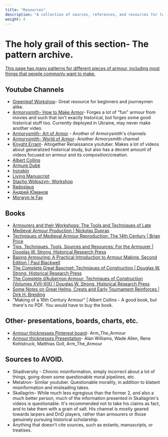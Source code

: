 ```yaml
---
title: "Resources"
description: "A collection of sources, references, and resources for learning."
weight: 4
---
```

# The holy grail of this section- The pattern archive.
[This page has many patterns for different pieces of armour, including most things that people commonly want to make.](https://www.armourarchive.org/patterns/)
## Youtube Channels
* [Greenleaf Workshop](https://www.youtube.com/@GreenleafWorkshop)- Great resource for beginners and journeymen alike.
* [Armorysmith- How to Make Armor](https://www.youtube.com/@howtomakearmor)- Forges a lot of "fun" armour from movies and such that isn't exactly historical, but forges some good historical stuff too. Currently deployed in Ukraine, may never make another video.
* [Armorysmith- Art of Armor](https://www.youtube.com/@ArmorySmith) - Another of Armorysmith's channels
* [Armorysmith- World of Armor](https://youtube.com/@ArmorySmithWorkshop)- Another Armorysmith channel
* [Knyght Errant](https://www.youtube.com/channel/UC1T4KJG1L_kTrP9RcdU5Csw)- Altogether Renaissance youtuber. Makes a lot of videos about generalized historical study, but also has a decent amount of videos focused on armour and its composition/creation.
* [Albert Collins](https://youtube.com/@albertcollins6427)
* [Armure Dubé](https://youtube.com/@ArmureDube)
* [Ironskin](https://youtube.com/@Ironskin)
* [Living Manuscript](https://youtube.com/@LivingManuscript)
* [Stacho Wołoszyn- Workshop](https://youtube.com/@stacho-armouringblacksmith3228)
* [Radoslaus](https://youtube.com/@TheRADOSLAUS)
* [Андрей Юманов](https://youtube.com/@user-hj1xc7co7f)
* [Morwyn le Fay](https://youtube.com/@Morwyn_le_Fay?si=aw4wcqVJQrm2CxVF)
## Books
* [Armourers and their Workshops: The Tools and Techniques of Late Medieval Armour Production | Nickolas Dupras](https://etheses.whiterose.ac.uk/4376/)
* [Techniques of Medieval Armour Reproduction: The 14th Century | Brian Price](https://www.dropbox.com/s/p7x4jre1twcdyc5/Techniques%20of%20Medieval%20Armour%20Reproduction%20The%2014th%20Century%20by%20Brian%20R.%20Price%20(z-lib.org).pdf?dl=0)
* [Tips, Techniques, Tools, Sources and Resources: For the Armourer | Douglas W. Strong, Historical Research Press](https://www.dropbox.com/scl/fi/hspwr5ey4s8kqbiu0vr7j/armourer.pdf?rlkey=ht551gbrek66gwpkg0qirp2i9&dl=0)
* [Basing Armouring: A Practical Introduction to Armour Making, Second Edition | Paul Blackwell](https://www.dropbox.com/scl/fi/eq83lzpuo8j0rtl8x54e0/Basic-Armouring.pdf?rlkey=3gf8qvjrk5xnu2i890e8tqy5b&dl=0)
* [The Complete Great Bascinet: Techniques of Construction | Douglas W. Strong, Historical Research Press](https://www.dropbox.com/scl/fi/bdvnf0xdg3p9kgdqkmj3t/Complete_Great_Bascinet.pdf?rlkey=2ybg4bsqvyb2oqsl1akphr6ue&dl=0)
* [The Complete d’Aubernon Armour: Techniques of Construction (Volumes XVII-XIX) | Douglas W. Strong, Historical Research Press](https://www.dropbox.com/scl/fi/jykv17m5yj9ilop9flj7c/dauberoncompletearmour.pdf?rlkey=spj6lxfp2q2brinuurvtiep0n&dl=0)
* [Some Notes on Great Helms, Crests and Early Tournament Reinforces | Dirk H. Breiding](https://www.dropbox.com/scl/fi/cuymf0nb5d0b0l5hcluzc/Some_Notes_on_Great_Helms_Crests_and_Ear.pdf?rlkey=uv04hm5a7k0tlr7wpv3rl5gmq&dl=0)
* "Making of a 16th Century Armour" | Albert Collins - A good book, but there's no PDF. You would have to buy the book.
## Other- presentations, boards, charts, etc.
* [Armour thicknesses Pinterest board](https://www.pinterest.com/Arm_the_Armour/armor-thickness-measurements/?invite_code=18afe9f65b0d4b158e3ff77737362b88&sender=526358412607404173)- Arm_The_Armour
* [Armour thicknesses Presentation](https://docs.google.com/presentation/d/1DLlrwJV7mx6-fZjQxfI5Yo7e-gOObpcxkDfSQ70MauQ/edit#slide=id.p)- Alan Williams, Wade Allen, Rene Kohlstruck, Matthias Goll, Arm_The_Armour
## Sources to AVOID.
* Shadiversity - Chronic misinformation, simply incorrect about a lot of things, going down some questionable moral pipelines, etc.
* Metatron- Similar youtuber. Questionable morality, in addition to blatant misinformation and misleading takes.
* Skallagrim- While much less egregious than the former 2, and also a much better person, much of the information presented in Skallagrim's videos is questionable. It's recommended not to take his claims as fact, and to take them with a grain of salt. His channel is mostly geared towards larpers and DnD players, rather than armourers or those genuinely pursuing historical scholarship.
* Anything that doesn't cite sources, such as extants, manuscripts, or treatises.
